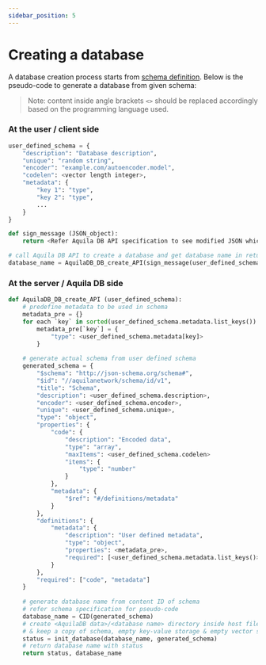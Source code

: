 ```yaml
---
sidebar_position: 5
---
```


# Creating a database

A database creation process starts from [schema definition](https://github.com/Aquila-Network/specs/blob/main/adb/Schema.md#schema-definition). Below is the pseudo-code to generate a database from given schema:

> Note: content inside angle brackets `<>` should be replaced accordingly based on the programming language used.



### At the user / client side

```python
user_defined_schema = {
    "description": "Database description",
    "unique": "random string",
    "encoder": "example.com/autoencoder.model",
    "codelen": <vector length integer>,
    "metadata": {
        "key 1": "type",
        "key 2": "type",
        ...
    }
}

def sign_message (JSON_object):
    return <Refer Aquila DB API specification to see modified JSON which is returned>

# call Aquila DB API to create a database and get database name in return
database_name = AquilaDB_DB_create_API(sign_message(user_defined_schema))
```



### At the server / Aquila DB side

```python
def AquilaDB_DB_create_API (user_defined_schema):
    # predefine metadata to be used in schema
    metadata_pre = {}
    for each `key` in sorted(user_defined_schema.metadata.list_keys()):
        metadata_pre[`key`] = {
            "type": <user_defined_schema.metadata[key]>
        }
    
    # generate actual schema from user defined schema
    generated_schema = { 
        "$schema": "http://json-schema.org/schema#", 
        "$id": "//aquilanetwork/schema/id/v1", 
        "title": "Schema", 
        "description": <user_defined_schema.description>,
        "encoder": <user_defined_schema.encoder>,
        "unique": <user_defined_schema.unique>,
        "type": "object",
        "properties": {
            "code": {
                "description": "Encoded data",
                "type": "array",
                "maxItems": <user_defined_schema.codelen>
                "items": {
                    "type": "number"
                }
            },
            "metadata": {
                "$ref": "#/definitions/metadata"
            }
        },
        "definitions": {
            "metadata": {
                "description": "User defined metadata",
                "type": "object",
                "properties": <metadata_pre>,
                "required": [<user_defined_schema.metadata.list_keys()>]
            }
        },
        "required": ["code", "metadata"]
    }
    
    # generate database name from content ID of schema
    # refer schema specification for pseudo-code
    database_name = CID(generated_schema)
    # create <AquilaDB data>/<database name> directory inside host file system 
    # & keep a copy of schema, empty key-value storage & empty vector storage
    status = init_database(database_name, generated_schema)
    # return database name with status
    return status, database_name
```

